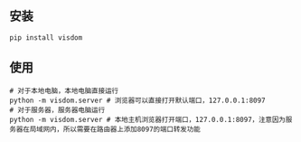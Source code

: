 ## 安装
```shell
pip install visdom
```
## 使用
```shell
# 对于本地电脑，本地电脑直接运行
python -m visdom.server # 浏览器可以直接打开默认端口，127.0.0.1:8097
# 对于服务器，服务器电脑运行
python -m visdom.server # 本地主机浏览器打开端口，127.0.0.1:8097，注意因为服务器在局域网内，所以需要在路由器上添加8097的端口转发功能
```